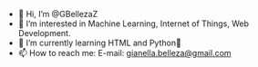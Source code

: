 - 👋 Hi, I’m @GBellezaZ
- 👀 I’m interested in Machine Learning, Internet of Things, Web Development.
- 🌱 I’m currently learning HTML and Python🐍
- 📫 How to reach me:
E-mail: gianella.belleza@gmail.com

<!---
GBellezaZ/GBellezaZ is a ✨ special ✨ repository because its `README.md` (this file) appears on your GitHub profile.
You can click the Preview link to take a look at your changes.
--->
